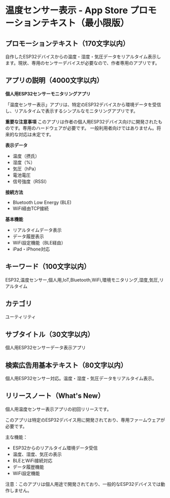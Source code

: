 # 温度センサー表示 - App Store プロモーションテキスト（最小限版）

## プロモーションテキスト（170文字以内）
自作したESP32デバイスからの温度・湿度・気圧データをリアルタイム表示します。現状、専用のセンサーデバイスが必要なので、作者専用のアプリです。

## アプリの説明（4000文字以内）

**個人用ESP32センサーモニタリングアプリ**

「温度センサー表示」アプリは、特定のESP32デバイスから環境データを受信し、リアルタイムで表示するシンプルなモニタリングアプリです。

**重要な注意事項**
このアプリは作者の個人用ESP32デバイス向けに開発されたものです。専用のハードウェアが必要です。
一般利用者向けではありません。将来的な対応は未定です。

**表示データ**
- 温度（摂氏）
- 湿度（%）
- 気圧（hPa）
- 電池電圧
- 信号強度（RSSI）

**接続方法**
- Bluetooth Low Energy (BLE)
- WiFi経由TCP接続

**基本機能**
- リアルタイムデータ表示
- データ履歴表示
- WiFi設定機能（BLE経由）
- iPad・iPhone対応


## キーワード（100文字以内）
ESP32,温度センサー,個人用,IoT,Bluetooth,WiFi,環境モニタリング,湿度,気圧,リアルタイム

## カテゴリ
ユーティリティ

## サブタイトル（30文字以内）
個人用ESP32センサーデータ表示アプリ

## 検索広告用基本テキスト（80文字以内）
個人用ESP32センサー対応。温度・湿度・気圧データをリアルタイム表示。

## リリースノート（What's New）
個人用温度センサー表示アプリの初回リリースです。

このアプリは特定のESP32デバイス用に開発されており、専用ファームウェアが必要です。

主な機能：
- ESP32からのリアルタイム環境データ受信
- 温度、湿度、気圧の表示
- BLEとWiFi接続対応
- データ履歴機能
- WiFi設定機能

注意：このアプリは個人用途で開発されており、一般的なESP32デバイスでは動作しません。
